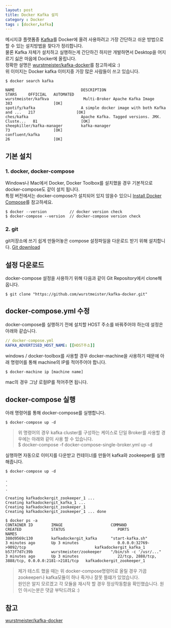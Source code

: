 ```yaml
---
layout: post
title: Docker Kafka 설치 
category : Docker
tags : [docker,kafka]
---
```

메시지큐 플랫폼중  [Kafka](https://kafka.apache.org)를 Docker에 올려 사용하려고 가장 간단하고 쉬운 방법으로 할 수 있는 설치방법을 찾다가 정리합니다.   
물론 Kafka 자체가 설치하고 실행하는게 간단하긴 하지만 개발하면서 Desktop을 어지르기 싫은 마음에 Docker에 올립니다.   
정확한 설명은 [wurstmeister/kafka-docker](https://github.com/wurstmeister/kafka-docker/blob/master/README.md)를 참고하세요 :)    
위 이미지는 Docker kafka 이미지중 가장 많은 사람들이 쓰고 있습니다.   
 
```console
$ docker search kafka

NAME                             DESCRIPTION                                     STARS     OFFICIAL   AUTOMATED
wurstmeister/kafkva               Multi-Broker Apache Kafka Image                 383                  [OK]
spotify/kafka                    A simple docker image with both Kafka and ...   217                  [OK]
ches/kafka                       Apache Kafka. Tagged versions. JMX. Cluste...   81                   [OK]
sheepkiller/kafka-manager        kafka-manager                                   73                   [OK]
confluent/kafka                                                                  26                   [OK]
```

기본 설치
----
### 1. docker, docker-compose ###     
Windows나 Mac에서 Docker, Docker Toolbox를 설치했을 경우 기본적으로 docker-compose도 같이 설치 됩니다.    
특정 버전에서는 docker-compose가 설치되어 있지 않을수 있으니 [Install Docker Compose](https://docs.docker.com/compose/install/)를 참고하세요.

```console
$ docker --version          // docker version check
$ docker-compose --version  // docker-compose version check
```

### 2. git ###        
git저장소에 쓰기 쉽게 만들어놓은 compose 설정파일을 다운로드 받기 위해 설치합니다. [Git download](https://git-scm.com/downloads)

설정 다운로드
----
docker-compose 설정을 사용하기 위해 다음과 같이 Git Repository에서 clone해 옵니다.
```console
$ git clone "https://github.com/wurstmeister/kafka-docker.git"
```


docker-compose.yml 수정
----
docker-compose를 실행하기 전에 설치할 HOST 주소를 바꿔주어야 하는데 설정은 아래와 같습니다.

```yaml
// docker-compose.yml
KAFKA_ADVERTISED_HOST_NAME: [[HOST주소]]
```
windows / docker-toolbox를 사용할 경우 docker-machine을 사용하기 때문에 아래 명령어를 통해 machine의 IP를 적어주어야 합니다.

```console 
$ docker-machine ip [machine name]
```

mac의 경우 그냥 로컬IP를 적어주면 됩니다.

docker-compose 실행
----
아래 명령어를 통해 docker-compose를 실행합니다.
```console
$ docker-compose up -d
```
> 위 명령어의 경우 kafka cluster를 구성하는 케이스로 단일 Broker를 사용할 경우에는 아래와 같이 사용 할 수 있습니다.     
>     $ docker-compose -f docker-compose-single-broker.yml up -d     


실행하면 자동으로 이미지를 다운받고 컨테이너를 만들어 kafka와 zookeeper를 실행해줍니다.
```console
$ docker-compose up -d

.
.
.

Creating kafkadockergit_zookeeper_1 ... 
Creating kafkadockergit_kafka_1 ... 
Creating kafkadockergit_zookeeper_1
Creating kafkadockergit_zookeeper_1 ... done

$ docker ps -a
CONTAINER ID        IMAGE                     COMMAND                  CREATED             STATUS                       PORTS                                                NAMES
380d9569c130        kafkadockergit_kafka      "start-kafka.sh"         3 minutes ago       Up 3 minutes                 0.0.0.0:32769->9092/tcp                              kafkadockergit_kafka_1
b573f7d7c39b        wurstmeister/zookeeper    "/bin/sh -c '/usr/..."   3 minutes ago       Up 3 minutes                 22/tcp, 2888/tcp, 3888/tcp, 0.0.0.0:2181->2181/tcp   kafkadockergit_zookeeper_1
```

> 제가 테스트 했을 때는 위 docker-compose명령어로 올릴 경우 가끔 zookeeper나 kafka모듈이 하나 죽거나 잘못 뜰떄가 있었습니다.   
> 원인은 알지 모르겠고 각 모듈을 재시작 할 경우 정상작동함을 확인했습니다. 원인 아시는분은 댓글 부탁드려요 :) 


참고
----
[wurstmeister/kafka-docker](https://github.com/wurstmeister/kafka-docker)

